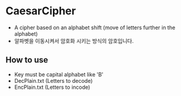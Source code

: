 # CaesarCipher
- A cipher based on an alphabet shift (move of letters further in the alphabet)
- 알파벳을 이동시켜서 암호화 시키는 방식의 암호입니다.

## How to use
- Key must be capital alphabet like 'B'
- DecPlain.txt (Letters to decode)
- EncPlain.txt (Letters to incode)
